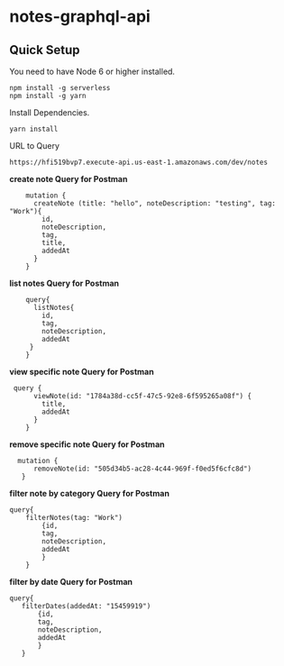 # notes-graphql-api


## Quick Setup

You need to have Node 6 or higher installed.

```
npm install -g serverless
npm install -g yarn
```

Install Dependencies.
```
yarn install
```

URL to Query
```
https://hfi519bvp7.execute-api.us-east-1.amazonaws.com/dev/notes
```

 **create note Query for Postman**
```
    mutation {
      createNote (title: "hello", noteDescription: "testing", tag: "Work"){
      	id,
      	noteDescription,
      	tag,
        title,
        addedAt
      }
    }
```

 **list notes Query for Postman**
```
    query{
      listNotes{
        id,
        tag,
        noteDescription,
        addedAt
     }
    }
```

 **view specific note Query for Postman**
```
 query {
      viewNote(id: "1784a38d-cc5f-47c5-92e8-6f595265a08f") {
        title,
        addedAt
      }
    }
```

 **remove specific note Query for Postman**
```
  mutation {
      removeNote(id: "505d34b5-ac28-4c44-969f-f0ed5f6cfc8d")
   }
```

 **filter note by category Query for Postman**
```
query{
	filterNotes(tag: "Work")
		{id,
		tag,
		noteDescription,
		addedAt
		}
	}
```


 **filter by date Query for Postman**
 ```
query{
	filterDates(addedAt: "15459919")
		{id,
		tag,
		noteDescription,
		addedAt
		}
	}
```

